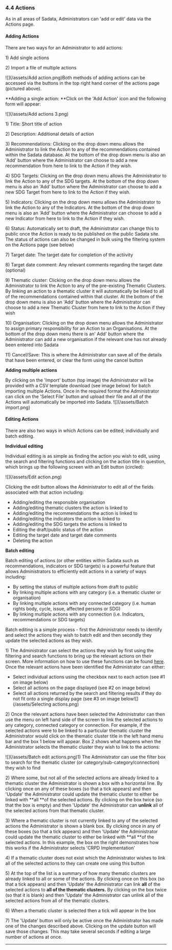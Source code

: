 ### 4.4 Actions

As in all areas of Sadata, Administrators can 'add or edit' data via the Actions page.

#### Adding Actions

There are two ways for an Administrator to add actions:

1\) Add single actions

2\) Import a file of multiple actions

![](/assets/Add action.png)Both methods of adding actions can be accessed via the buttons in the top right hand corner of the actions page \(pictured above\).

**Adding a single action: **Click on the 'Add Action' icon and the following form will appear:

![](/assets/Add actions 3.png)

1\) Title: Short title of action

2\) Description: Additional details of action

3\) Recommendations: Clicking on the drop down menu allows the Administrator to link the Action to any of the recommendations contained within the Sadata database. At the bottom of the drop down menu is also an 'Add' button where the Administrator can choose to add a new recommendation from here to link to the Action if they wish.

4\) SDG Targets: Clicking on the drop down menu allows the Administrator to link the Action to any of the SDG targets. At the bottom of the drop down menu is also an 'Add' button where the Administrator can choose to add a new SDG Target from here to link to the Action if they wish.

5\) Indicators: Clicking on the drop down menu allows the Administrator to link the Action to any of the Indicators. At the bottom of the drop down menu is also an 'Add' button where the Administrator can choose to add a new Indicator from here to link to the Action if they wish.

6\) Status: Automatically set to draft, the Administrator can change this to public once the Action is ready to be published on the public Sadata site. The status of actions can also be changed in bulk using the filtering system on the Actions page \(see below\)

7\) Target date: The target date for completion of the actiivity

8\) Target date comment: Any relevant comments regarding the target date \(optional\)

9\) Thematic cluster: Clicking on the drop down menu allows the Administrator to link the Action to any of the pre-existing Thematic Clusters. By linking an action to a thematic cluster it will automatically be linked to all of the recommendations contained within that cluster. At the bottom of the drop down menu is also an 'Add' button where the Administrator can choose to add a new Thematic Cluster from here to link to the Action if they wish

10\) Organisation: Clicking on the drop down menu allows the Administrator to assign primary responsibility for an Action to an Organisations. At the bottom of the drop down menu there is an' Add' button where the Administrator can add a new organisation if the relevant one has not already been entered into Sadata

11\) Cancel/Save: This is where the Administrator can save all of the details that have been entered, or clear the form using the cancel button

**Adding multiple actions**

By clicking on the 'Import' button \(top image\) the Administrator will be provided with a CSV template download \(see image below\) for batch importing multiple Actions. Once in the required format the Administrator can click on the 'Select File' button and upload their file and all of the Actions will automatically be imported into Sadata. ![](/assets/Batch import.png)

#### Editing Actions

There are also two ways in which Actions can be edited; individually and batch editing.

**Individual editing**

Individual editing is as simple as finding the action you wish to edit, using the search and filtering functions and clicking on the action title in question, which brings up the following screen with an Edit button \(circled\):

![](/assets/Edit action.png)

Clicking the edit button allows the Administrator to edit all of the fields associated with that action including:

* Adding/editing the responsible organisation
* Adding/editing thematic clusters the action is linked to
* Adding/editing the recommendations the action is linked to
* Adding/editing the indicators the action is linked to
* Adding/editing the SDG targets the actions is linked to
* Editing the draft/public status of the action
* Editing the target date and target date comments
* Deleting the action

**Batch editing**

Batch editing of actions \(or other entities within Sadata such as recommendations, indicators or SDG targets\) is a powerful feature that allows Administrators to efficiently edit actions in a variety of ways including:

* By setting the status of multiple actions from draft to public
* By linking multiple actions with any category \(i.e. a thematic cluster or organisation\) 
* By linking multiple actions with any connected category \(i.e. human rights body, cycle, issue, affected persons or SDG\)
* By linking multiple actions with any connection \(i.e. Indicators, recommendations or SDG targets\)

Batch editing is a simple process - first the Administrator needs to identify and select the actions they wish to batch edit and then secondly they update the selected actions as they wish.

1\) The Administrator can select the actions they wish by first using the filtering and search functions to bring up the relevant actions on their screen. More information on how to use these functions can be found [here](/visitors/actions.md). Once the relevant actions have been identified the Administrator can either:

* Select individual actions using the checkbox next to each action \(see \#1 on image below\)
* Select all actions on the page displayed \(see \#2 on image below\)
* Select all actions returned by the search and filtering results if they do not fit onto a single display page \(see \#3 on image below![](/assets/Selecting actions.png)

2\) Once the relevant actions have been selected the Administrator can then use the menu on left hand side of the screen to link the selected actions to any category, connected category or connection. For example, if the selected actions were to be linked to a particular thematic cluster the Administrator would click on the thematic cluster title in the left hand menu bar and the box 1 below will appear. Box 2 shows what happens when the Administrator selects the thematic cluster they wish to link to the actions:

![](/assets/Batch edit actions.png)1\) The Administrator can use the filter box to search for the thematic cluster \(or category/sub-category/connection\) they wish to find

2\) Where some, but not all of the selected actions are already linked to a thematic cluster the Administrator is shown a box with a horizontal line. By clicking once on any of these boxes \(so that a tick appears\) and then 'Update' the Administrator could update the thematic cluster to either be linked with **all **of the selected actions. By clicking on the box twice \(so that the box is empty\) and then 'Update' the Administrator can **unlink** all of the selected actions from that thematic cluster.

3\) Where a thematic cluster is not currently linked to any of the selected actions the Administrator is shown a blank box. By clicking once in any of these boxes \(so that a tick appears\) and then 'Update' the Administrator could update the thematic cluster to either be linked with **all **of the selected actions. In this example, the box on the right demonstrates how this works if the Administrator selects 'CRPD Implementation'

4\) If a thematic cluster does not exist which the Administrator wishes to link all of the selected actions to they can create one using this button

5\) At the top of the list is a summary of how many thematic clusters are already linked to all or some of the actions. By clicking once on this box \(so that a tick appears\) and then 'Update' the Administrator can link **all** of the selected actions to **all **of the thematic clusters**.** By clicking on the box twice \(so that it is blank\) and then 'Update' the Administrator can unlink all of the selected actions from all of the thematic clusters.

6\) When a thematic cluster is selected then a tick will appear in the box

7\) The 'Update' button will only be active once the Administrator has made one of the changes described above. Clicking on the update button will save those changes. This may take several seconds if editing a large number of actions at once.

---



